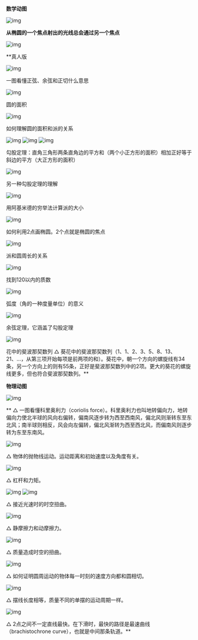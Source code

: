 **数学动图**



![img](http://sxeimg.com/u/2020/09/28/pi2lpi.gif)

 

**从椭圆的一个焦点射出的光线总会通过另一个焦点**



![img](http://sxeimg.com/u/2020/09/28/pi5o9r.gif)

 

**真人版

![img](http://sxeimg.com/u/2020/09/28/pi8rrp.gif) 

一图看懂正弦、余弦和正切什么意思

![img](http://sxeimg.com/u/2020/09/28/pi9dma.gif) 

圆的面积

![img](http://sxeimg.com/u/2020/09/28/pickbh.gif) 

如何理解圆的面积和派的关系

![img](http://sxeimg.com/u/2020/09/28/pio6p1.gif) 
![img](http://sxeimg.com/u/2020/09/28/pir1ly.gif) 
![img](http://sxeimg.com/u/2020/09/28/piu6oz.gif) 

勾股定理：直角三角形两条直角边的平方和（两个小正方形的面积）相加正好等于斜边的平方（大正方形的面积）

![img](http://sxeimg.com/u/2020/09/28/pivpze.gif) 

另一种勾股定理的理解

![img](http://sxeimg.com/u/2020/09/28/pizm8v.gif) 

用阿基米德的穷举法计算派的大小

![img](http://sxeimg.com/u/2020/09/28/pj0fdu.gif) 

如何利用2点画椭圆。2个点就是椭圆的焦点

![img](http://sxeimg.com/u/2020/09/28/pjawo0.gif) 

派和圆周长的关系

![img](http://sxeimg.com/u/2020/09/28/pjce23.gif) 

找到120以内的质数

![img](http://sxeimg.com/u/2020/09/28/pjdq4x.gif) 

弧度（角的一种度量单位）的意义

![img](http://sxeimg.com/u/2020/09/28/pjg4lx.gif) 

余弦定理，它涵盖了勾股定理

![img](http://sxeimg.com/u/2020/09/28/pjw2k8.gif) 

花中的斐波那契数列
△ 葵花中的斐波那契数列（1、1、2、3、5、8、13、21、...，从第三项开始每项是前两项的和）。葵花中，朝一个方向的螺旋线有34条，另一个方向上的则有55条，正好是斐波那契数列中的2项。更大的葵花的螺旋线更多，但也符合斐波那契数列。**



**物理动图**



![img](http://sxeimg.com/u/2020/09/28/pjyias.gif)

 

**
△ 一图看懂科里奥利力（coriolis force）。科里奥利力也叫地转偏向力，地转偏向力使北半球的风向右偏转，偏南风逐步转为西至西南风，偏北风则渐转东至东北风；南半球则相反，风会向左偏转，偏北风渐转为西至西北风，而偏南风则逐步转为东至东南风。

![img](http://sxeimg.com/u/2020/09/28/pk3v9n.gif) 

△ 物体的抛物线运动。运动距离和初始速度以及角度有关。

![img](http://sxeimg.com/u/2020/09/28/pkhsy9.gif) 

△ 杠杆和力矩。

![img](http://sxeimg.com/u/2020/09/28/pkjpx3.gif) 
![img](http://sxeimg.com/u/2020/09/28/pkmnz0.gif) 

△ 接近光速时的时空扭曲。

![img](http://sxeimg.com/u/2020/09/28/pl21sg.gif) 

△ 静摩擦力和动摩擦力。

![img](http://sxeimg.com/u/2020/09/28/pl3szp.gif) 

△ 质量造成时空的扭曲。

![img](http://sxeimg.com/u/2020/09/28/pl68p0.gif) 

△ 如何证明圆周运动的物体每一时刻的速度方向都和圆相切。

![img](http://sxeimg.com/u/2020/09/28/pla8i0.gif) 

△ 摆线长度相等，质量不同的单摆的运动周期一样。

![img](http://sxeimg.com/u/2020/09/28/plrszc.gif) 

△ 2点之间不一定直线最快。在下滑时，最快的路径是最速曲线（brachistochrone curve），也就是中间那条轨道。**